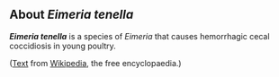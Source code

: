 About *Eimeria tenella* 
-----------------------



***Eimeria tenella*** is a species of *Eimeria* that causes hemorrhagic
cecal coccidiosis in young poultry.

([Text](http://en.wikipedia.org/wiki/Eimeria_tenella) from
[Wikipedia](http://en.wikipedia.org/), the free encyclopaedia.)
